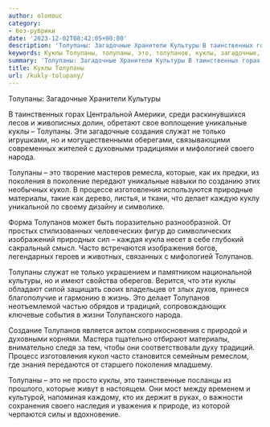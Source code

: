 ```yaml
---
author: olomouc
category:
- без-рубрики
date: '2023-12-02T08:42:05+00:00'
description: 'Толупаны: Загадочные Хранители Культуры В таинственных горах Центральной Америки, среди раскинувшихся лесов и живописных долин, обретают свое воплощение...'
keywords: Куклы Толупаны, толупаны, это, толупанов, куклы, загадочные, культуры, уникальные, служат, только, духовными, мифологией, своего, народа, которые, поколения
summary: 'Толупаны: Загадочные Хранители Культуры В таинственных горах Центральной Америки, среди раскинувшихся лесов и живописных долин, обретают свое воплощение...'
title: Куклы Толупаны
url: /kukly-tolupany/
---
```


Толупаны: Загадочные Хранители Культуры

В таинственных горах Центральной Америки, среди раскинувшихся лесов и живописных долин, обретают свое воплощение уникальные куклы – Толупаны. Эти загадочные создания служат не только игрушками, но и могущественными оберегами, связывающими современных жителей с духовными традициями и мифологией своего народа.

Толупаны – это творение мастеров ремесла, которые, как их предки, из поколения в поколение передают уникальные навыки по созданию этих необычных кукол. В процессе изготовления используются природные материалы, такие как дерево, листья, и ткани, что делает каждую куклу уникальной по своему дизайну и символике.

Форма Толупанов может быть поразительно разнообразной. От простых стилизованных человеческих фигур до символических изображений природных сил – каждая кукла несет в себе глубокий сакральный смысл. Часто встречаются изображения богов, легендарных героев и животных, связанных с мифологией Толупанов.

Толупаны служат не только украшением и памятником национальной культуры, но и имеют свойства оберегов. Верится, что эти куклы обладают силой защищать своих владельцев от злых духов, принеся благополучие и гармонию в жизнь. Это делает Толупанов неотъемлемой частью обрядов и традиций, сопровождающих ключевые события в жизни Толупанского народа.

Создание Толупанов является актом соприкосновения с природой и духовными корнями. Мастера тщательно отбирают материалы, внимательно следя за тем, чтобы они соответствовали духу традиций. Процесс изготовления кукол часто становится семейным ремеслом, где знания передаются от старшего поколения младшему.

Толупаны – это не просто куклы, это таинственные посланцы из прошлого, которые живут в настоящем. Они мост между временем и культурой, напоминая каждому, кто их держит в руках, о важности сохранения своего наследия и уважения к природе, из которой черпаются силы и вдохновение.